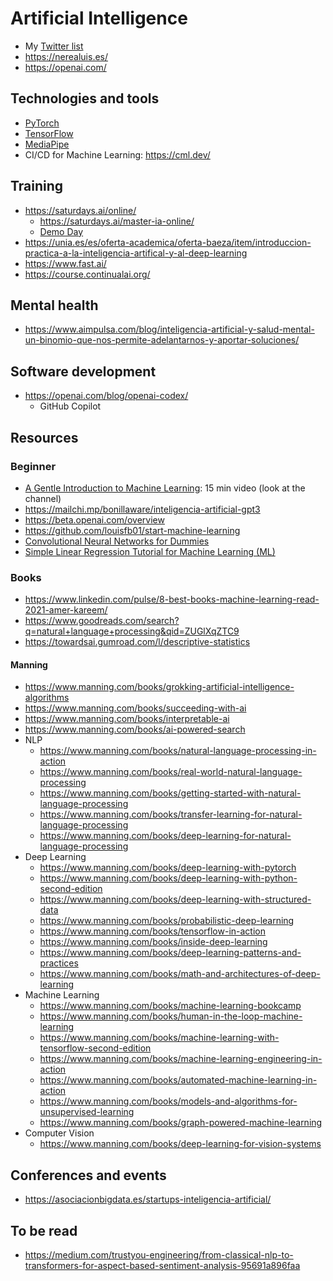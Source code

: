 # Artificial Intelligence
- My [Twitter list](https://twitter.com/i/lists/1528126038936588290)
- https://nerealuis.es/
- https://openai.com/


## Technologies and tools
- [PyTorch](https://pytorch.org/)
- [TensorFlow](https://www.tensorflow.org/resources/learn-ml)
- [MediaPipe](https://github.com/google/mediapipe)
- CI/CD for Machine Learning: https://cml.dev/


## Training
- https://saturdays.ai/online/
  - https://saturdays.ai/master-ia-online/
  - [Demo Day](https://www.youtube.com/watch?v=c3x6q36DnuU)
- https://unia.es/es/oferta-academica/oferta-baeza/item/introduccion-practica-a-la-inteligencia-artifical-y-al-deep-learning
- https://www.fast.ai/
- https://course.continualai.org/


## Mental health
- https://www.aimpulsa.com/blog/inteligencia-artificial-y-salud-mental-un-binomio-que-nos-permite-adelantarnos-y-aportar-soluciones/


## Software development
- https://openai.com/blog/openai-codex/
  - GitHub Copilot


## Resources
### Beginner
- [A Gentle Introduction to Machine Learning](https://www.youtube.com/watch?v=Gv9_4yMHFhI): 15 min video (look at the channel)
- https://mailchi.mp/bonillaware/inteligencia-artificial-gpt3
- https://beta.openai.com/overview
- https://github.com/louisfb01/start-machine-learning
- [Convolutional Neural Networks for Dummies](https://towardsai.net/p/deep-learning/convolutional-neural-networks-for-dummies)
- [Simple Linear Regression Tutorial for Machine Learning (ML)](https://pub.towardsai.net/calculating-simple-linear-regression-and-linear-best-fit-an-in-depth-tutorial-with-math-and-python-804a0cb23660)

### Books
- https://www.linkedin.com/pulse/8-best-books-machine-learning-read-2021-amer-kareem/
- https://www.goodreads.com/search?q=natural+language+processing&qid=ZUGlXqZTC9
- https://towardsai.gumroad.com/l/descriptive-statistics

#### Manning
- https://www.manning.com/books/grokking-artificial-intelligence-algorithms
- https://www.manning.com/books/succeeding-with-ai
- https://www.manning.com/books/interpretable-ai
- https://www.manning.com/books/ai-powered-search
- NLP
  - https://www.manning.com/books/natural-language-processing-in-action
  - https://www.manning.com/books/real-world-natural-language-processing
  - https://www.manning.com/books/getting-started-with-natural-language-processing
  - https://www.manning.com/books/transfer-learning-for-natural-language-processing
  - https://www.manning.com/books/deep-learning-for-natural-language-processing
- Deep Learning
  - https://www.manning.com/books/deep-learning-with-pytorch
  - https://www.manning.com/books/deep-learning-with-python-second-edition
  - https://www.manning.com/books/deep-learning-with-structured-data
  - https://www.manning.com/books/probabilistic-deep-learning
  - https://www.manning.com/books/tensorflow-in-action
  - https://www.manning.com/books/inside-deep-learning
  - https://www.manning.com/books/deep-learning-patterns-and-practices
  - https://www.manning.com/books/math-and-architectures-of-deep-learning
- Machine Learning
  - https://www.manning.com/books/machine-learning-bookcamp
  - https://www.manning.com/books/human-in-the-loop-machine-learning
  - https://www.manning.com/books/machine-learning-with-tensorflow-second-edition
  - https://www.manning.com/books/machine-learning-engineering-in-action
  - https://www.manning.com/books/automated-machine-learning-in-action
  - https://www.manning.com/books/models-and-algorithms-for-unsupervised-learning
  - https://www.manning.com/books/graph-powered-machine-learning
- Computer Vision
  - https://www.manning.com/books/deep-learning-for-vision-systems


## Conferences and events
- https://asociacionbigdata.es/startups-inteligencia-artificial/


## To be read
- https://medium.com/trustyou-engineering/from-classical-nlp-to-transformers-for-aspect-based-sentiment-analysis-95691a896faa
